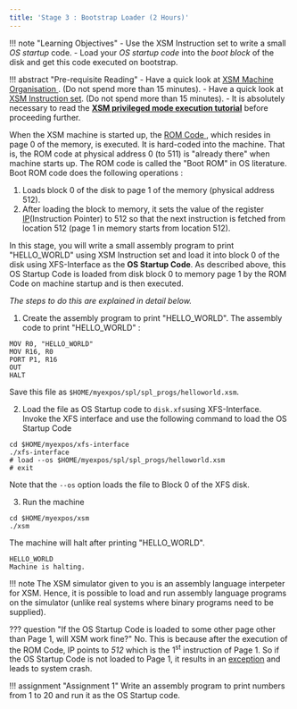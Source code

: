 ```yaml
---
title: 'Stage 3 : Bootstrap Loader (2 Hours)'
---
```


!!! note "Learning Objectives"
       - Use the XSM Instruction set to write a small *OS startup* code.
       - Load your *OS startup code* into the *boot block* of the disk and get this code executed on bootstrap.

!!! abstract "Pre-requisite Reading"
       - Have a quick look at <a href="arch_spec-files/machine_organisation.html" target="_blank"> XSM Machine Organisation </a>. (Do not spend more than 15 minutes).
       - Have a quick look at <a href="arch_spec-files/instruction_set.html" target="_blank">XSM Instruction set</a>. (Do not spend more than 15 minutes).
       - It is absolutely necessary to read the <a href="Tutorials/xsm-instruction-cycle.html" target="_blank"><b>XSM privileged mode execution tutorial</b></a> before proceeding further.


When the XSM machine is started up, the <a href="arch_spec-files/machine_organisation.html#Boot ROM" target="_blank">
ROM Code </a>, which resides in page 0 of the memory, is executed. It is hard-coded into the machine. 
That is, the ROM code at physical address 0 (to 511) is "already there" when machine starts up.
The ROM code is called the "Boot ROM" in OS literature. Boot ROM code does the following operations :

1. Loads block 0 of the disk to page 1 of the memory (physical address 512).
2. After loading the block to memory, it sets the value of the register <a href="arch_spec-files/machine_organisation.html" target="_blank">
IP</a>(Instruction Pointer) to 512 so that the next instruction is fetched from location 512 (page 1 in memory starts from location 512).


In this stage, you will write a small assembly program to print "HELLO_WORLD" using XSM Instruction set 
and load it into block 0 of the disk using XFS-Interface as the <b>OS Startup Code</b>.
As described above, this OS Startup Code is loaded from disk block 0 to memory page 1 by the ROM Code 
on machine startup and is then executed.

*The steps to do this are explained in detail below.*

1) Create the assembly program to print "HELLO_WORLD".
The assembly code to print "HELLO_WORLD" :
```
MOV R0, "HELLO_WORLD"
MOV R16, R0
PORT P1, R16
OUT
HALT
```
Save this file as `$HOME/myexpos/spl/spl_progs/helloworld.xsm`.

2) Load the file as OS Startup code to `disk.xfs`using XFS-Interface.  
Invoke the XFS interface and use the following command to load the OS Startup Code
```
cd $HOME/myexpos/xfs-interface
./xfs-interface
# load --os $HOME/myexpos/spl/spl_progs/helloworld.xsm
# exit
```

Note that the `--os` option loads the file to Block 0 of the XFS disk.

3) Run the machine  
```
cd $HOME/myexpos/xsm
./xsm
```

The machine will halt after printing "HELLO_WORLD".

```
HELLO_WORLD
Machine is halting.
```

!!! note 
       The XSM simulator given to you is an assembly language interpeter for XSM.
       Hence, it is possible to load and run assembly language programs on 
       the simulator (unlike real systems where binary programs need to be supplied).


??? question "If the OS Startup Code is loaded to some other page other than Page 1, will XSM work fine?"
       No. This is because after the execution of the ROM Code, IP points to *512* which is the 1<sup>st</sup>
       instruction of Page 1. So if the OS Startup Code is not loaded to Page 1, it results in an <a href="./arch_spec-files/interrupts_exception_handling.html" target="_blank">exception</a> and leads to system crash.

!!! assignment "Assignment 1"
       Write an assembly program to print numbers from 1 to 20 and run it as the OS Startup code.
